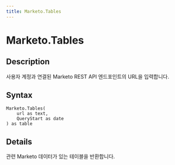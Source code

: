 ```yaml
---
title: Marketo.Tables
---
```


# Marketo.Tables


## Description

사용자 계정과 연결된 Marketo REST API 엔드포인트의 URL을 입력합니다.


## Syntax

```powerquery
Marketo.Tables(
    url as text,
    QueryStart as date
) as table
```


## Details

관련 Marketo 데이터가 있는 테이블을 반환합니다.


